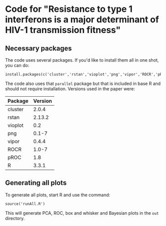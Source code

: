 # Code for "Resistance to type 1 interferons is a major determinant of HIV-1 transmission fitness"

## Necessary packages
The code uses several packages. If you'd like to install them all in one shot, you can do:

    install.packages(c('cluster','rstan','vioplot','png','vipor','ROCR','pROC'))

The code also uses that `parallel` package but that is included in base R and should not require installation. Versions used in the paper were:

Package|Version
-------|---------
cluster|2.0.4
rstan|2.13.2
vioplot|0.2
png|0.1-7
vipor|0.4.4
ROCR|1.0-7
pROC|1.8
R|3.3.1


## Generating all plots
To generate all plots, start R and use the command:

    source('runAll.R')

This will generate PCA, ROC, box and whisker and Bayesian plots in the `out` directory. 

